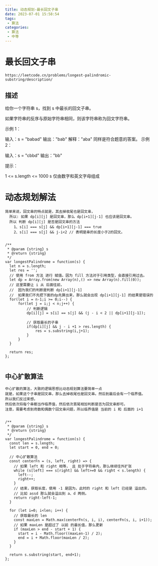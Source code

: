 ```yaml
---
title: 动态规划-最长回文子串
date: 2023-07-01 15:58:54
tags:
 - 算法
categories:
 - 算法
 - 中等
---
```


# 最长回文子串

```
https://leetcode.cn/problems/longest-palindromic-substring/description/
```

## 描述

给你一个字符串 s，找到 s 中最长的回文子串。

如果字符串的反序与原始字符串相同，则该字符串称为回文字符串。

 

示例 1：

输入：s = "babad"
输出："bab"
解释："aba" 同样是符合题意的答案。
示例 2：

输入：s = "cbbd"
输出："bb"
 

提示：

1 <= s.length <= 1000
s 仅由数字和英文字母组成


# 动态规划解法

    简单来说，回文串的特点就是，其去掉收尾也是回文串，
      所以: 如果 dp[i][j] 是回文串，那么 dp[i+1][j-1] 也应该是回文串。
      所以 判断 dp[i][j] 是否是回文串的方法
        1、s[i] === s[j] && dp[i+1][j-1] === true
        2、s[i] === s[j] && j-i<2 // 表明是串的长度小于2的回文。

```

/**
 * @param {string} s
 * @return {string}
 */
var longestPalindrome = function(s) {
  let n = s.length;
  let res = '';
  // 使用 from 方法 进行 赋值。因为 fill 方法对于引用类型，会直接引用过去。
  let dp = Array.from(new Array(n),() => new Array(n).fill(0));
  // 这里需要让 i 从 后面往前，
  //  因为我们的判断是判断 dp[i+1][j-1] 
  //  如果我们不先把下面的dp先算出来，那么就会出现 dp[i+1][j-1] 的结果是错误的
  for(let i = n-1;i >= 0;i--) {
      for(let j = i;j < n;j++) {
          // 判断逻辑
          dp[i][j] = s[i] == s[j] && (j - i < 2 || dp[i+1][j-1]);

          // 获取最长的子串
          if(dp[i][j] && j - i +1 > res.length) {
              res = s.substring(i,j+1);
          }
      }
  }

  return res;
};


```


## 中心扩散算法

    中心扩散的算法，大致的逻辑思想比动态规划算法要简单一点
    就是，如果这个子串是回文串，那么去掉收尾也是回文串。然后到最后会有一个临界值。
    所以我们反过来想。
    然后依次将每个串都当作临界值，然后依次首尾相加判断是否为回文串即可。
    注意，需要考虑到奇数和偶数个回文串问题，所以临界值是 当前的 i 和 后面的 i+1

```

/**
 * @param {string} s
 * @return {string}
 */
var longestPalindrome = function(s) {
  const len = s.length;
  let start = 0, end = 0;

  // 中心扩散算法
  const centerFn = (s, left, right) => {
    // 如果 left 和 right 相等， 且 处于字符串内，那么继续往外扩张
    while (s[left] === s[right] && left>=0 && right < s.length) {
      left--;
      right++;
    }
    // 结束，获取长度，使用 -1 是因为，此时的 right 和 left 已经是 溢出的。
    // 比如 assd 那么就会溢出到 a、d 两侧。
    return right-left-1;
  }

  for (let i=0; i<len; i++) {
    // 获取最长的 len
    const maxLen = Math.max(centerFn(s, i, i), centerFn(s, i, i+1));
    // 如果 maxLen 是超过了 以前 的最长值，那么更新
    if (maxLen > end - start + 1) {
      start = i - Math.floor((maxLen-1) / 2);
      end = i + Math.floor(maxLen / 2);
    }
  }

  return s.substring(start, end+1);
};

```
